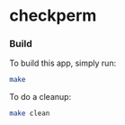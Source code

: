 # checkperm

### Build

To build this app, simply run:

```bash
make
```

To do a cleanup:

```bash
make clean
```
